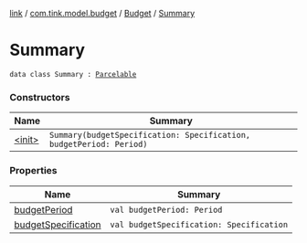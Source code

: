 [link](../../../index.md) / [com.tink.model.budget](../../index.md) / [Budget](../index.md) / [Summary](./index.md)

# Summary

`data class Summary : `[`Parcelable`](https://developer.android.com/reference/android/os/Parcelable.html)

### Constructors

| Name | Summary |
|---|---|
| [&lt;init&gt;](-init-.md) | `Summary(budgetSpecification: Specification, budgetPeriod: Period)` |

### Properties

| Name | Summary |
|---|---|
| [budgetPeriod](budget-period.md) | `val budgetPeriod: Period` |
| [budgetSpecification](budget-specification.md) | `val budgetSpecification: Specification` |
